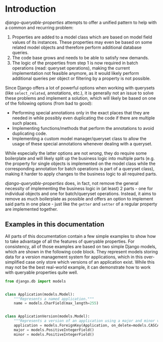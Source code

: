 # Introduction

*django-queryable-properties* attempts to offer a unified pattern to help with a common and recurring problem:
1) Properties are added to a model class which are based on model field values of its instances.
   These properties may even be based on some related model objects and therefore perform additional database queries.
2) The code base grows and needs to be able to satisfy new demands.
3) The logic of the properties from step 1 is now required in batch operations (read: queryset operations), making the
   current implementation not feasible anymore, as it would likely perform additional queries per object or filtering
   by a property is not possible.
   
Since Django offers a lot of powerful options when working with querysets (like `select_related`, annotations, etc.),
it is generally not an issue to solve these problems and implement a solution, which will likely be based on one of the
following options (from bad to good):
- Performing special annotations only in the exact places that they are needed in while possibly even duplicating the
  code if there are multiple such places.
- Implementing functions/methods that perform the annotations to avoid duplicating code.
- Implementing a custom model manager/queryset class to allow the usage of these special annotations whenever dealing
  with a queryset.
  
While especially the latter options are not *wrong*, they do require some boilerplate and will likely split up the
business logic into multiple parts (e.g. the property for single objects is implemented on the model class while
the corresponding annotation for batch operations is part of a queryset class), making it harder to apply changes to
the business logic to all required parts.

*django-queryable-properties* does, in fact, not remove the general necessity of implementing the business logic in
(at least) 2 parts - one for individual objects and one for batch/queryset operations.
Instead, it aims to remove as much boilerplate as possible and offers an option to implement said parts in one place -
just like the `getter` and `setter` of a regular property are implemented together.

## Examples in this documentation

All parts of this documentation contain a few simple examples to show how to take advantage of all the features of 
queryable properties.
For consistency, all of those examples are based on two simple Django models, which are shown in the following code
block.
They represent models storing data for a version management system for applications, which in this over-simplified case
only store which versions of an application exist.
While this may not be the best real-world example, it can demonstrate how to work with queryable properties quite well.

```python
from django.db import models


class Application(models.Model):
    """Represents a named application."""
    name = models.CharField(max_length=255)


class ApplicationVersion(models.Model):
    """Represents a version of an application using a major and minor version number."""
    application = models.ForeignKey(Application, on_delete=models.CASCADE, related_name='versions')
    major = models.PositiveIntegerField()
    minor = models.PositiveIntegerField()
```
